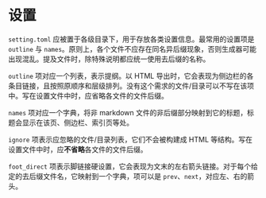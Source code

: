 # 设置
`setting.toml` 应被置于各级目录下，用于存放各类设置信息。最常用的设置项是 `outline` 与 `names`。原则上，各个文件不应存在同名异后缀现象，否则生成器可能出现混乱。提及文件时，除特殊说明都应统一使用去后缀的名称。

`outline` 项对应一个列表，表示提纲。以 HTML 导出时，它会表现为侧边栏的各条目链接，且按照原顺序和层级排列。没有这个需求的文件/目录可以不写在该项中。写在设置文件中时，应省略各文件的文件后缀。

`names` 项对应一个字典，将非 markdown 文件的非后缀部分映射到它的标题，标题会显示在该页、侧边栏、索引页等处。

`ignore` 项表示应忽略的文件/目录列表，它们不会被构建成 HTML 等结构。写在设置文件中时，应**不省略**各文件的文件后缀。

`foot_direct` 项表示脚链接硬设置，它会表现为文末的左右箭头链接。对于每个给定的去后缀文件名，它映射到一个字典，项可以是 `prev`、`next`，对应左、右的箭头。
